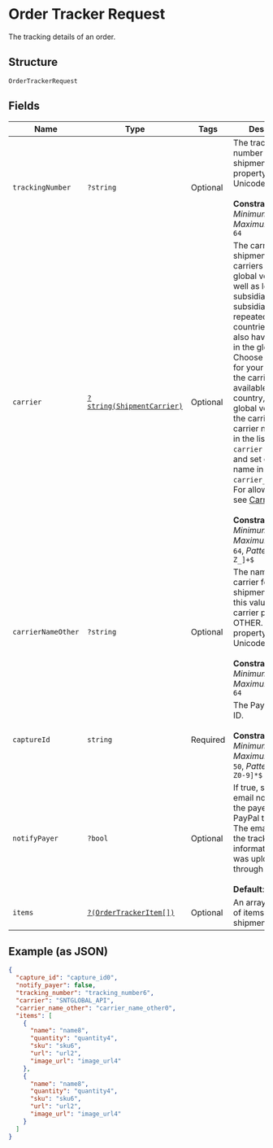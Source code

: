 
# Order Tracker Request

The tracking details of an order.

## Structure

`OrderTrackerRequest`

## Fields

| Name | Type | Tags | Description | Getter | Setter |
|  --- | --- | --- | --- | --- | --- |
| `trackingNumber` | `?string` | Optional | The tracking number for the shipment. This property supports Unicode.<br><br>**Constraints**: *Minimum Length*: `1`, *Maximum Length*: `64` | getTrackingNumber(): ?string | setTrackingNumber(?string trackingNumber): void |
| `carrier` | [`?string(ShipmentCarrier)`](../../doc/models/shipment-carrier.md) | Optional | The carrier for the shipment. Some carriers have a global version as well as local subsidiaries. The subsidiaries are repeated over many countries and might also have an entry in the global list. Choose the carrier for your country. If the carrier is not available for your country, choose the global version of the carrier. If your carrier name is not in the list, set `carrier` to `OTHER` and set carrier name in `carrier_name_other`. For allowed values, see <a href="/docs/tracking/reference/carriers/">Carriers</a>.<br><br>**Constraints**: *Minimum Length*: `1`, *Maximum Length*: `64`, *Pattern*: `^[0-9A-Z_]+$` | getCarrier(): ?string | setCarrier(?string carrier): void |
| `carrierNameOther` | `?string` | Optional | The name of the carrier for the shipment. Provide this value only if the carrier parameter is OTHER. This property supports Unicode.<br><br>**Constraints**: *Minimum Length*: `1`, *Maximum Length*: `64` | getCarrierNameOther(): ?string | setCarrierNameOther(?string carrierNameOther): void |
| `captureId` | `string` | Required | The PayPal capture ID.<br><br>**Constraints**: *Minimum Length*: `1`, *Maximum Length*: `50`, *Pattern*: `^[a-zA-Z0-9]*$` | getCaptureId(): string | setCaptureId(string captureId): void |
| `notifyPayer` | `?bool` | Optional | If true, sends an email notification to the payer of the PayPal transaction. The email contains the tracking information that was uploaded through the API.<br><br>**Default**: `false` | getNotifyPayer(): ?bool | setNotifyPayer(?bool notifyPayer): void |
| `items` | [`?(OrderTrackerItem[])`](../../doc/models/order-tracker-item.md) | Optional | An array of details of items in the shipment. | getItems(): ?array | setItems(?array items): void |

## Example (as JSON)

```json
{
  "capture_id": "capture_id0",
  "notify_payer": false,
  "tracking_number": "tracking_number6",
  "carrier": "SNTGLOBAL_API",
  "carrier_name_other": "carrier_name_other0",
  "items": [
    {
      "name": "name8",
      "quantity": "quantity4",
      "sku": "sku6",
      "url": "url2",
      "image_url": "image_url4"
    },
    {
      "name": "name8",
      "quantity": "quantity4",
      "sku": "sku6",
      "url": "url2",
      "image_url": "image_url4"
    }
  ]
}
```

